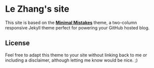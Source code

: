 # Le Zhang's site

This site is based on the **[Minimal Mistakes](http://mmistakes.github.io/minimal-mistakes)** theme, a two-column responsive Jekyll theme perfect for powering your GitHub hosted blog.


## License

Feel free to adapt this theme to your site without linking back to me or including a disclaimer, although letting me know would be nice. ;) 
